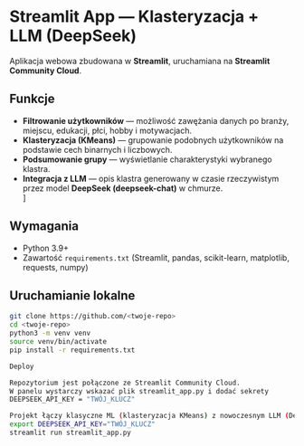 # Streamlit App — Klasteryzacja + LLM (DeepSeek)

Aplikacja webowa zbudowana w **Streamlit**, uruchamiana na **Streamlit Community Cloud**.

## Funkcje

- **Filtrowanie użytkowników** — możliwość zawężania danych po branży, miejscu, edukacji, płci, hobby i motywacjach.  
- **Klasteryzacja (KMeans)** — grupowanie podobnych użytkowników na podstawie cech binarnych i liczbowych.  
- **Podsumowanie grupy** — wyświetlanie charakterystyki wybranego klastra.  
- **Integracja z LLM** — opis klastra generowany w czasie rzeczywistym przez model **DeepSeek (deepseek-chat)** w chmurze.  
]
## Wymagania

- Python 3.9+  
- Zawartość `requirements.txt` (Streamlit, pandas, scikit-learn, matplotlib, requests, numpy)

## Uruchamianie lokalne

```bash
git clone https://github.com/<twoje-repo>
cd <twoje-repo>
python3 -m venv venv
source venv/bin/activate
pip install -r requirements.txt

Deploy

Repozytorium jest połączone ze Streamlit Community Cloud.
W panelu wystarczy wskazać plik streamlit_app.py i dodać sekrety
DEEPSEEK_API_KEY = "TWÓJ_KLUCZ"

Projekt łączy klasyczne ML (klasteryzacja KMeans) z nowoczesnym LLM (DeepSeek) w aplikacji chmurowej.
export DEEPSEEK_API_KEY="TWÓJ_KLUCZ"
streamlit run streamlit_app.py
